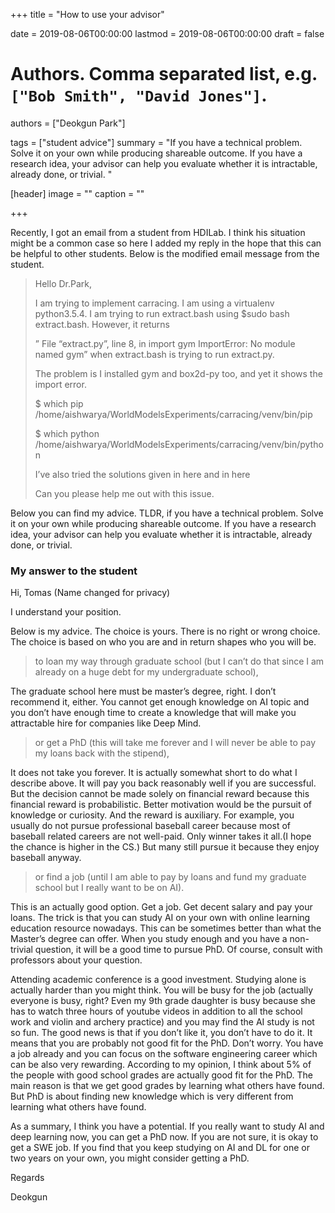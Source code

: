 +++
title = "How to use your advisor"

date = 2019-08-06T00:00:00
lastmod = 2019-08-06T00:00:00
draft = false

# Authors. Comma separated list, e.g. `["Bob Smith", "David Jones"]`.
authors = ["Deokgun Park"]

tags = ["student advice"]
summary = "If you have a technical problem. Solve it on your own while producing shareable outcome. If you have a research idea, your advisor can help you evaluate whether it is intractable, already done, or trivial. "

[header]
image = ""
caption = ""

+++

Recently, I got an email from a student from HDILab.  I think his situation might be a common case so here I added my reply in the hope that this can be helpful to other students. Below is the modified email message from the student. 

> Hello Dr.Park,
>
> I am trying to implement carracing. I am using a virtualenv python3.5.4. I am trying to run extract.bash using $sudo bash extract.bash. However, it returns 
>
>
> ” File “extract.py”, line 8, in <module>
>    import gym
> ImportError: No module named gym” when extract.bash is trying to run extract.py. 
>
> The problem is I installed gym and box2d-py too, and yet it shows the import error. 
>
>
> $ which pip 
> /home/aishwarya/WorldModelsExperiments/carracing/venv/bin/pip
> 
> $ which python         
> /home/aishwarya/WorldModelsExperiments/carracing/venv/bin/python
>
> I’ve also tried the solutions given in here and in here
>
> Can you please help me out with this issue.


 Below you can find my advice. TLDR, if you have a technical problem. Solve it on your own while producing shareable outcome. If you have a research idea, your advisor can help you evaluate whether it is intractable, already done, or trivial.

### My answer to the student


Hi, Tomas (Name changed for privacy)

I understand your position.
 
Below is my advice.  The choice is yours. There is no right or wrong choice. The choice is based on who you are and in return shapes who you will be.
 
 
> to loan my way through graduate school (but I can’t do that since I am already on a huge debt for my undergraduate school),  

The graduate school here must be master’s degree, right. I don’t recommend it, either. You cannot get enough knowledge on AI topic and you don’t have enough time to create a knowledge that will make you attractable hire for companies like Deep Mind.

> or get a PhD (this will take me forever and I will never be able to pay my loans back with the stipend),

It does not take you forever. It is actually somewhat short to do what I describe above. It will pay you back reasonably well if you are successful. But the decision cannot be made solely on financial reward because this financial reward is probabilistic. Better motivation would be the pursuit of knowledge or curiosity. And the reward is auxiliary. For example, you usually do not pursue professional baseball career because most of baseball related careers are not well-paid. Only winner takes it all.(I hope the chance is higher in the CS.) But many still pursue it because they enjoy baseball anyway.

> or find a job (until I am able to pay by loans and fund my graduate school but I really want to be on AI).

This is an actually good option. Get a job. Get decent salary and pay your loans.
The trick is that you can study AI on your own with online learning education resource nowadays. This can be sometimes better than what the Master’s degree can offer.
When you study enough and you have a non-trivial question, it will be a good time to pursue PhD. Of course, consult with professors about your question.


Attending academic conference is a good investment.
Studying alone is actually harder than you might think. You will be busy for the job (actually everyone is busy, right? Even my 9th grade daughter is busy because she has to watch three hours of youtube videos in addition to all the school work and violin and archery practice) and you may find the AI study is not so fun. The good news is that if you don’t like it, you don’t have to do it. It means that you are probably not good fit for the PhD. Don’t worry. You have a job already and you can focus on the software engineering career which can be also very rewarding. According to my opinion, I think about 5% of the people with good school grades are actually good fit for the PhD. The main reason is that we get good grades by learning what others have found. But PhD is about finding new knowledge which is very different from learning what others have found.
 
As a summary, I think you have a potential. If you really want to study AI and deep learning now, you can get a PhD now. If you are not sure, it is okay to get a SWE job. If you find that you keep studying on AI and DL for one or two years on your own, you might consider getting a PhD.
 
Regards
 
Deokgun


